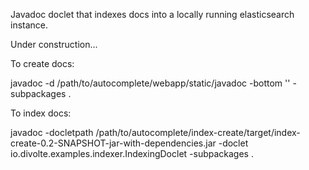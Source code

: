 Javadoc doclet that indexes docs into a locally running elasticsearch instance.

Under construction...

To create docs:

  javadoc -d /path/to/autocomplete/webapp/static/javadoc -bottom '<script src="//localhost:8290/divolte.js" defer async></script>' -subpackages .

To index docs:

  javadoc -docletpath /path/to/autocomplete/index-create/target/index-create-0.2-SNAPSHOT-jar-with-dependencies.jar -doclet io.divolte.examples.indexer.IndexingDoclet -subpackages .
